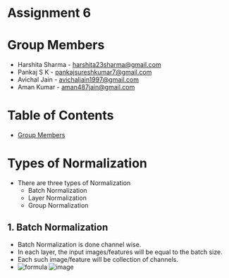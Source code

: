# Assignment 6

# Group Members
- Harshita Sharma - harshita23sharma@gmail.com
- Pankaj S K - pankajsureshkumar7@gmail.com
- Avichal Jain - avichaljain1997@gmail.com
- Aman Kumar - aman487jain@gmail.com

# Table of Contents
- [Group Members](https://github.com/amanjain487/tsai-eva6/blob/main/Assignments/S6/README.md#group-members)





# Types of Normalization
- There are three types of Normalization
    - Batch Normalization
    - Layer Normalization
    - Group Normalization

## 1. Batch Normalization
- Batch Normalization is done channel wise.
- In each layer, the input images/features will be equal to the batch size.
- Each such image/feature will be collection of channels.
- ![formula](https://render.githubusercontent.com/render/math?math=\mu_{\mathcal{B}}%20\leftarrow%20\frac{1}{m}%20\sum_{i=1}^{m}%20x_{i})
![image](https://user-images.githubusercontent.com/46129975/121200455-611c7480-c891-11eb-9dca-1ab1ab5be7d5.png)

